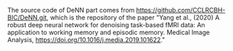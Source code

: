 The source code of DeNN part comes from https://github.com/CCLRCBH-BIC/DeNN.git, which is the repository of the paper "Yang et al., (2020) A robust deep neural network for denoising task-based fMRI data: An application to working memory and episodic memory. Medical Image Analysis, https://doi.org/10.1016/j.media.2019.101622."
